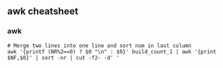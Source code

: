 ## awk cheatsheet

### awk

```
# Merge two lines into one line and sort num in last column
awk '{printf (NR%2==0) ? $0 "\n" : $0}' build_count_1 | awk '{print $NF,$0}' | sort -nr | cut -f2- -d' '

```
